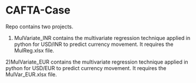 # CAFTA-Case
Repo contains two projects.

1) MulVariate_INR contains the multivariate regression technique applied in python for USD/INR to predict currency movement.
   It requires the MulReg.xlsx file.
   
2)MulVariate_EUR contains the multivariate regression technique applied in python for USD/EUR to predict currency movement.
   It requires the MulVar_EUR.xlsx file.
